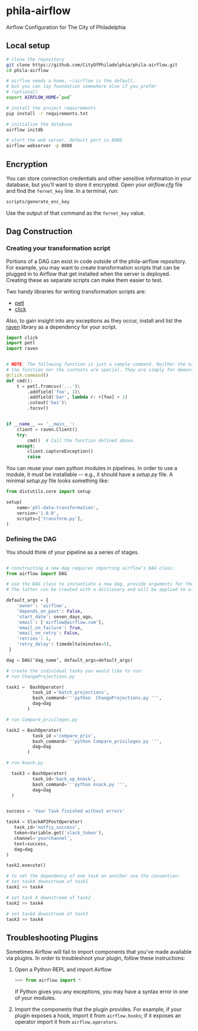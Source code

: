 # phila-airflow

Airflow Configuration for The City of Philadelphia

## Local setup

```bash
# clone the repository
git clone https://github.com/CityOfPhiladelphia/phila-airflow.git
cd phila-airflow

# airflow needs a home, ~/airflow is the default,
# but you can lay foundation somewhere else if you prefer
# (optional)
export AIRFLOW_HOME=`pwd`

# install the project requirements
pip install -r requirements.txt

# initialize the database
airflow initdb

# start the web server, default port is 8080
airflow webserver -p 8080
```

## Encryption

You can store connection credentials and other sensitive information in your
database, but you'll want to store it encrypted. Open your *airflow.cfg* file
and find the `fernet_key` line. In a terminal, run:

```bash
scripts/generate_enc_key
```

Use the output of that command as the `fernet_key` value.


## Dag Construction

### Creating your transformation script

Portions of a DAG can exist in code outside of the phila-airflow repository. For
example, you may want to create transformation scripts that can be plugged in
to Airflow that get installed when the server is deployed. Creating these as
separate scripts can make them easier to test.

Two handy libraries for writing transformation scripts are:
* [petl](https://petl.readthedocs.io/en/latest/)
* [click](http://click.pocoo.org/)

Also, to gain insight into any exceptions as they occur, install and list the
[raven](https://docs.sentry.io/hosted/clients/python/) library as a dependency
for your script.

```python
import click
import petl
import raven


# NOTE: The following function is just a sample command. Neither the name of
# the function nor the contents are special. They are simply for demonstration.
@click.command()
def cmd():
    t = petl.fromcsv('...')\
        .addfield('foo', 1)\
        .addfield('bar', lambda r: r[foo] + 1)
        .cutout('baz')\
        .tocsv()


if __name__ == '__main__':
    client = raven.Client()
    try:
        cmd()  # Call the function defined above.
    except:
        client.captureException()
        raise
```



You can reuse your own python modules in pipelines. In order to use a module,
it must be installable -- e.g., it should have a *setup.py* file. A minimal
*setup.py* file looks something like:

```python
from distutils.core import setup

setup(
    name='phl-data-transformation',
    version='1.0.0',
    scripts=['transform.py'],
)
```

### Defining the DAG

You should think of your pipeline as a series of stages.

```python

# constructing a new dag requires importing airflow’s DAG class:
from airflow import DAG

# use the DAG class to instantiate a new dag, provide arguments for the name, and default settings.
# The latter can be created with a dictionary and will be applied to all of your operators:

default_args = {
    'owner': 'airflow',
    'depends_on_past': False,
    'start_date': seven_days_ago,
    'email': ['airflow@airflow.com'],
    'email_on_failure': True,
    'email_on_retry': False,
    'retries': 1,
    'retry_delay': timedelta(minutes=5),
 }

dag = DAG(‘dag_name’, default_args=default_args)

# create the individual tasks you would like to run:
# run ChangeProjections.py

task1 =  BashOperator(
          task_id ='batch_projections',
          bash_command='''python  ChangeProjections.py ''',
          dag=dag
        )

# run Compare_privileges.py

task2 = BashOperator(
          task_id ='compare_priv',
          bash_command='''python Compare_privileges.py ''',
          dag=dag
        )

# run knack.py

  task3 = BashOperator(
          task_id='back_up_knack',
          bash_command='''python knack.py ''',
          dag=dag
  )


success = 'Your Task finished without errors'

task4 = SlackAPIPostOperator(
   task_id='notfiy_success',
   token=Variable.get('slack_token'),
   channel='yourchannel',
   text=success,
   dag=dag
)

task2.execute()

# to set the dependency of one task on another use the convention:
# set task4 downstream of task1
task1 >> task4

# set task 4 downstream of task2
task2 >> task4

# set task4 downstream of task3
task3 >> task4

```

## Troubleshooting Plugins

Sometimes Airflow will fail to import components that you've made available via plugins. In order to troubleshoot your plugin, follow these instructions:

1. Open a Python REPL and import Airflow

   ```python
   >>> from airflow import *
   ```

   If Python gives you any exceptions, you may have a syntax error in one of your modules.

2. Import the components that the plugin provides. For example, if your plugin exposes a hook, import it from `airflow.hooks`; if it exposes an operator import it from `airflow.operators`.
